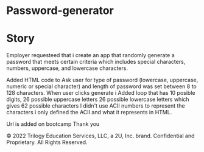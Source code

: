 # Password-generator


# Story
Employer requesteed that i create an app that randomly generate a password that meets certain criteria which includes special characters, numbers, uppercase, and lowercase characters.

Added HTML code to Ask user for type of password (lowercase, uppercase, numeric or special character) and length of password was set between 8 to 128 characters.
When user clicks generate i Added loop that has 10 posible digits, 26 possible uppercase letters 26 possible lowercase letters which gives 62 possible characters
I didn't use ACII numbers to represent the characters i only defined the ACII and what it represents in HTML.

Url is added on bootcamp
Thank you







© 2022 Trilogy Education Services, LLC, a 2U, Inc. brand. Confidential and Proprietary. All Rights Reserved.